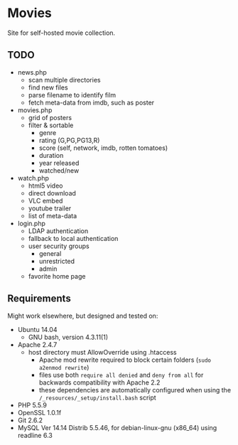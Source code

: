 # Movies
Site for self-hosted movie collection.

## TODO
- news.php
  - scan multiple directories
  - find new files
  - parse filename to identify film
  - fetch meta-data from imdb, such as poster
- movies.php
  - grid of posters
  - filter & sortable
    - genre
    - rating (G,PG,PG13,R)
    - score (self, network, imdb, rotten tomatoes)
    - duration
    - year released
    - watched/new
- watch.php
  - html5 video
  - direct download
  - VLC embed
  - youtube trailer
  - list of meta-data
- login.php
  - LDAP authentication
  - fallback to local authentication
  - user security groups
    - general
    - unrestricted
    - admin
  - favorite home page

## Requirements
Might work elsewhere, but designed and tested on:  
- Ubuntu 14.04  
  - GNU bash, version 4.3.11(1)  
- Apache 2.4.7  
  - host directory must AllowOverride using .htaccess
    - Apache mod rewrite required to block certain folders (`sudo a2enmod rewrite`)
    - files use both `require all denied` and `deny from all` for backwards compatibility with Apache 2.2
    - these dependencies are automatically configured when using the `/_resources/_setup/install.bash` script
- PHP 5.5.9  
- OpenSSL 1.0.1f  
- Git 2.6.2
- MySQL  Ver 14.14 Distrib 5.5.46, for debian-linux-gnu (x86_64) using readline 6.3
